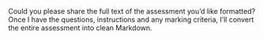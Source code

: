 Could you please share the full text of the assessment you’d like formatted? Once I have the questions, instructions and any marking criteria, I’ll convert the entire assessment into clean Markdown.